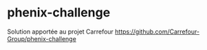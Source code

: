 # phenix-challenge
Solution apportée au projet Carrefour https://github.com/Carrefour-Group/phenix-challenge
